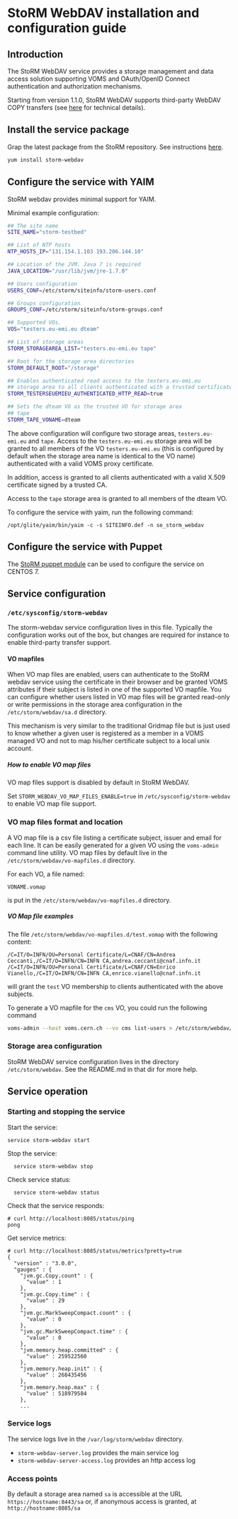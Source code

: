 # StoRM WebDAV installation and configuration guide

## Introduction

The StoRM WebDAV service provides a storage management 
and data access solution supporting VOMS and OAuth/OpenID Connect
authentication and authorization mechanisms.

Starting from version 1.1.0, StoRM WebDAV supports third-party WebDAV COPY
transfers (see [here][doma-tpc] for technical details).

## Install the service package

Grap the latest package from the StoRM repository. See instructions
[here](https://italiangrid.github.io/storm/download.html).

```bash
yum install storm-webdav
```

## Configure the service with YAIM

StoRM webdav provides minimal support for YAIM.

Minimal example configuration:

```bash
## The site name
SITE_NAME="storm-testbed"

## List of NTP hosts
NTP_HOSTS_IP="131.154.1.103 193.206.144.10"

## Location of the JVM. Java 7 is required
JAVA_LOCATION="/usr/lib/jvm/jre-1.7.0"

## Users configuration
USERS_CONF=/etc/storm/siteinfo/storm-users.conf

## Groups configuration
GROUPS_CONF=/etc/storm/siteinfo/storm-groups.conf

## Supported VOs.
VOS="testers.eu-emi.eu dteam"

## List of storage areas
STORM_STORAGEAREA_LIST="testers.eu-emi.eu tape"

## Root for the storage area directories
STORM_DEFAULT_ROOT="/storage"

## Enables authenticated read access to the testers.eu-emi.eu 
## storage area to all clients authenticated with a trusted certificate
STORM_TESTERSEUEMIEU_AUTHENTICATED_HTTP_READ=true

## Sets the dteam VO as the trusted VO for storage area
## tape
STORM_TAPE_VONAME=dteam
```

The above configuration will configure two storage areas, `testers.eu-emi.eu`
and `tape`. Access to the `testers.eu-emi.eu` storage area will be granted to
all members of the VO `testers.eu-emi.eu` (this is configured by default when
the storage area name is identical to the VO name) authenticated with a valid
VOMS proxy certificate.

In addition, access is granted to all clients authenticated with a valid X.509
certificate signed by a trusted CA.

Access to the `tape` storage area is granted to all members of the dteam VO.

To configure the service with yaim, run the following command:

```
/opt/glite/yaim/bin/yaim -c -s SITEINFO.def -n se_storm_webdav
```

## Configure the service with Puppet

The [StoRM puppet module][storm-puppet] can be used to configure the service on 
CENTOS 7. 

## Service configuration

### `/etc/sysconfig/storm-webdav`

The storm-webdav service configuration lives in this file.
Typically the configuration works out of the box, but changes are required for
instance to enable third-party transfer support.

#### VO mapfiles

When VO map files are enabled, users can authenticate to the StoRM webdav
service using the certificate in their browser and be granted VOMS attributes
if their subject is listed in one of the supported VO mapfile.
You can configure whether users listed in VO map files will be granted read-only 
or write permissions in the storage area configuration in the `/etc/storm/webdav/sa.d` 
directory.

This mechanism is very similar to the traditional Gridmap file but is just used
to know whether a given user is registered as a member in a VOMS managed VO and
not to map his/her certificate subject to a local unix account.

##### How to enable VO map files

VO map files support is disabled by default in StoRM WebDAV.

Set `STORM_WEBDAV_VO_MAP_FILES_ENABLE=true` in `/etc/sysconfig/storm-webdav` to enable VO map file support.

### VO map files format and location

A VO map file is a csv file listing a certificate subject, issuer and email for each line.
It can be easily generated for a given VO using the `voms-admin` command line utility.
VO map files by default live in the `/etc/storm/webdav/vo-mapfiles.d` directory.

For each VO, a file named:

`VONAME.vomap`

is put in the `/etc/storm/webdav/vo-mapfiles.d` directory. 

##### VO Map file examples

The file `/etc/storm/webdav/vo-mapfiles.d/test.vomap` with the following content:

```csv
/C=IT/O=INFN/OU=Personal Certificate/L=CNAF/CN=Andrea Ceccanti,/C=IT/O=INFN/CN=INFN CA,andrea.ceccanti@cnaf.infn.it
/C=IT/O=INFN/OU=Personal Certificate/L=CNAF/CN=Enrico Vianello,/C=IT/O=INFN/CN=INFN CA,enrico.vianello@cnaf.infn.it
```

will grant the `test` VO membership to clients authenticated with the above subjects.

To generate a VO mapfile for the `cms` VO, you could run the following command

```bash
voms-admin --host voms.cern.ch --vo cms list-users > /etc/storm/webdav/vo-mapfiles.d/cms.vomap
```

### Storage area configuration

StoRM WebDAV service configuration lives in the directory `/etc/storm/webdav`.
See the README.md in that dir for more help.

## Service operation

### Starting and stopping the service

Start the service:

```
service storm-webdav start
```

Stop the service:

```
  service storm-webdav stop
```

Check service status:
```
  service storm-webdav status
```

Check that the service responds:

```
# curl http://localhost:8085/status/ping
pong
```

Get service metrics:

```
# curl http://localhost:8085/status/metrics?pretty=true
{
  "version" : "3.0.0",
  "gauges" : {
    "jvm.gc.Copy.count" : {
      "value" : 1
    },
    "jvm.gc.Copy.time" : {
      "value" : 29
    },
    "jvm.gc.MarkSweepCompact.count" : {
      "value" : 0
    },
    "jvm.gc.MarkSweepCompact.time" : {
      "value" : 0
    },
    "jvm.memory.heap.committed" : {
      "value" : 259522560
    },
    "jvm.memory.heap.init" : {
      "value" : 268435456
    },
    "jvm.memory.heap.max" : {
      "value" : 518979584
    },
    ...

```

### Service logs

The service logs live in the `/var/log/storm/webdav` directory.

- `storm-webdav-server.log` provides the main service log
- `storm-webdav-server-access.log` provides an http access log

### Access points

By default a storage area named `sa` is accessible at the URL
`https://hostname:8443/sa` or, if anonymous access is granted, at
`http://hostname:8085/sa`

[doma-tpc]: https://twiki.cern.ch/twiki/bin/view/LCG/HttpTpcTechnical
[storm-puppet]: https://github.com/italiangrid/storm-puppet-module
